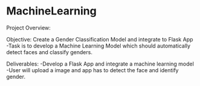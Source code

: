 # MachineLearning
Project Overview:

Objective: Create a Gender Classification Model and integrate to Flask App
-Task is to develop a Machine Learning Model which should automatically detect faces and classify genders.


Deliverables:
-Develop a Flask App and integrate a machine learning model
-User will upload a image and app has to detect the face and identify gender.

